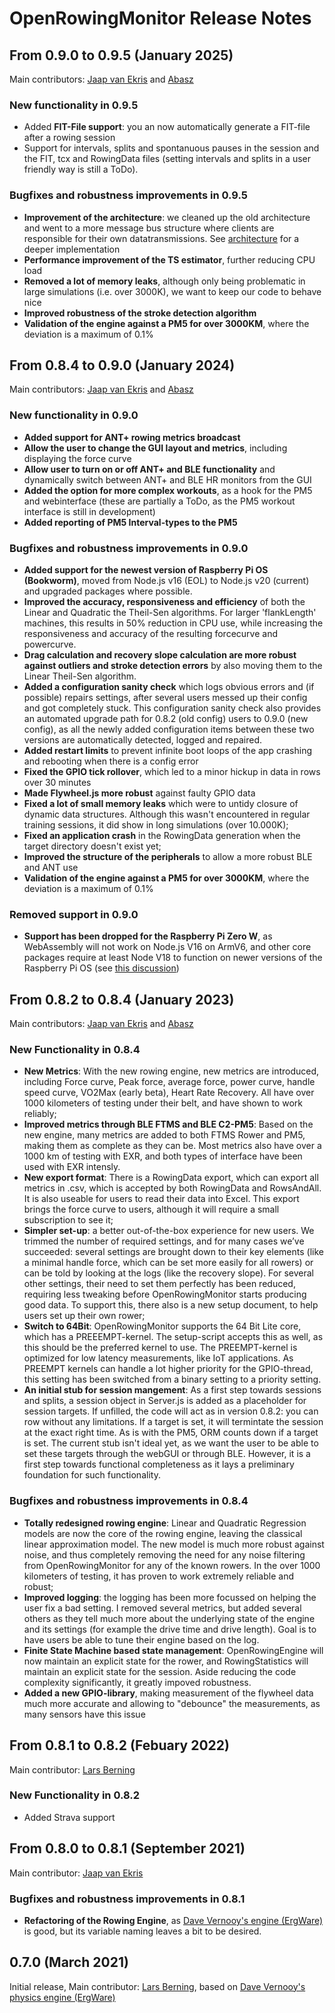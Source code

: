 # OpenRowingMonitor Release Notes

## From 0.9.0 to 0.9.5 (January 2025)

Main contributors: [Jaap van Ekris](https://github.com/JaapvanEkris) and [Abasz](https://github.com/Abasz)

### New functionality in 0.9.5

- Added **FIT-File support**: you an now automatically generate a FIT-file after a rowing session
- Support for intervals, splits and spontanuous pauses in the session and the FIT, tcx and RowingData files (setting intervals and splits in a user friendly way is still a ToDo).

### Bugfixes and robustness improvements in 0.9.5

- **Improvement of the architecture**: we cleaned up the old architecture and went to a more message bus structure where clients are responsible for their own datatransmissions. See [architecture](Architecture.md) for a deeper implementation
- **Performance improvement of the TS estimator**, further reducing CPU load
- **Removed a lot of memory leaks**, although only being problematic in large simulations (i.e. over 3000K), we want to keep our code to behave nice
- **Improved robustness of the stroke detection algorithm**
- **Validation of the engine against a PM5 for over 3000KM**, where the deviation is a maximum of 0.1%

## From 0.8.4 to 0.9.0 (January 2024)

Main contributors: [Jaap van Ekris](https://github.com/JaapvanEkris) and [Abasz](https://github.com/Abasz)

### New functionality in 0.9.0

- **Added support for ANT+ rowing metrics broadcast**
- **Allow the user to change the GUI layout and metrics**, including displaying the force curve
- **Allow user to turn on or off ANT+ and BLE functionality** and dynamically switch between ANT+ and BLE HR monitors from the GUI
- **Added the option for more complex workouts**, as a hook for the PM5 and webinterface (these are partially a ToDo, as the PM5 workout interface is still in development)
- **Added reporting of PM5 Interval-types to the PM5**

### Bugfixes and robustness improvements in 0.9.0

- **Added support for the newest version of Raspberry Pi OS (Bookworm)**, moved from Node.js v16 (EOL) to Node.js v20 (current) and upgraded packages where possible.
- **Improved the accuracy, responsiveness and efficiency** of both the Linear and Quadratic the Theil-Sen algorithms. For larger 'flankLength' machines, this results in 50% reduction in CPU use, while increasing the responsiveness and accuracy of the resulting forcecurve and powercurve.
- **Drag calculation and recovery slope calculation are more robust against outliers and stroke detection errors** by also moving them to the Linear Theil-Sen algorithm.
- **Added a configuration sanity check** which logs obvious errors and (if possible) repairs settings, after several users messed up their config and got completely stuck. This configuration sanity check also provides an automated upgrade path for 0.8.2 (old config) users to 0.9.0 (new config), as all the newly added configuration items between these two versions are automatically detected, logged and repaired.
- **Added restart limits** to prevent infinite boot loops of the app crashing and rebooting when there is a config error
- **Fixed the GPIO tick rollover**, which led to a minor hickup in data in rows over 30 minutes
- **Made Flywheel.js more robust** against faulty GPIO data
- **Fixed a lot of small memory leaks** which were to untidy closure of dynamic data structures. Although this wasn't encountered in regular training sessions, it did show in long simulations (over 10.000K);
- **Fixed an application crash** in the RowingData generation when the target directory doesn't exist yet;
- **Improved the structure of the peripherals** to allow a more robust BLE and ANT use
- **Validation of the engine against a PM5 for over 3000KM**, where the deviation is a maximum of 0.1%

### Removed support in 0.9.0

- **Support has been dropped for the Raspberry Pi Zero W**, as WebAssembly will not work on Node.js V16 on ArmV6, and other core packages require at least Node V18 to function on newer versions of the Raspberry Pi OS (see [this discussion](https://github.com/JaapvanEkris/openrowingmonitor/discussions/33))

## From 0.8.2 to 0.8.4 (January 2023)

Main contributors: [Jaap van Ekris](https://github.com/JaapvanEkris) and [Abasz](https://github.com/Abasz)

### New Functionality in 0.8.4

- **New Metrics**: With the new rowing engine, new metrics are introduced, including Force curve, Peak force, average force, power curve, handle speed curve, VO2Max (early beta), Heart Rate Recovery. All have over 1000 kilometers of testing under their belt, and have shown to work reliably;
- **Improved metrics through BLE FTMS and BLE C2-PM5**: Based on the new engine, many metrics are added to both FTMS Rower and PM5, making them as complete as they can be. Most metrics also have over a 1000 km of testing with EXR, and both types of interface have been used with EXR intensly.
- **New export format**: There is a RowingData export, which can export all metrics in .csv, which is accepted by both RowingData and RowsAndAll. It is also useable for users to read their data into Excel. This export brings the force curve to users, although it will require a small subscription to see it;
- **Simpler set-up**: a better out-of-the-box experience for new users. We trimmed the number of required settings, and for many cases we’ve succeeded: several settings are brought down to their key elements (like a minimal handle force, which can be set more easily for all rowers) or can be told by looking at the logs (like the recovery slope). For several other settings, their need to set them perfectly has been reduced, requiring less tweaking before OpenRowingMonitor starts producing good data. To support this, there also is a new setup document, to help users set up their own rower;
- **Switch to 64Bit**: OpenRowingMonitor supports the 64 Bit Lite core, which has a PREEEMPT-kernel. The setup-script accepts this as well, as this should be the preferred kernel to use. The PREEMPT-kernel is optimized for low latency measurements, like IoT applications. As PREEMPT kernels can handle a lot higher priority for the GPIO-thread, this setting has been switched from a binary setting to a priority setting.
- **An initial stub for session mangement**: As a first step towards sessions and splits, a session object in Server.js is added as a placeholder for session targets. If unfilled, the code will act as in version 0.8.2: you can row without any limitations. If a target is set, it will termintate the session at the exact right time. As is with the PM5, ORM counts down if a target is set. The current stub isn't ideal yet, as we want the user to be able to set these targets through the webGUI or through BLE. However, it is a first step towards functional completeness as it lays a preliminary foundation for such functionality.

### Bugfixes and robustness improvements in 0.8.4

- **Totally redesigned rowing engine**: Linear and Quadratic Regression models are now the core of the rowing engine, leaving the classical linear approximation model. The new model is much more robust against noise, and thus completely removing the need for any noise filtering from OpenRowingMonitor for any of the known rowers. In the over 1000 kilometers of testing, it has proven to work extremely reliable and robust;
- **Improved logging**: the logging has been more focussed on helping the user fix a bad setting. I removed several metrics, but added several others as they tell much more about the underlying state of the engine and its settings (for example the drive time and drive length). Goal is to have users be able to tune their engine based on the log.
- **Finite State Machine based state management**: OpenRowingEngine will now maintain an explicit state for the rower, and RowingStatistics will maintain an explicit state for the session. Aside reducing the code complexity significantly, it greatly impoved robustness.
- **Added a new GPIO-library**, making measurement of the flywheel data much more accurate and allowing to "debounce" the measurements, as many sensors have this issue

## From 0.8.1 to 0.8.2 (Febuary 2022)

Main contributor: [Lars Berning](https://github.com/laberning)

### New Functionality in 0.8.2

- Added Strava support

## From 0.8.0 to 0.8.1 (September 2021)

Main contributor: [Jaap van Ekris](https://github.com/JaapvanEkris)

### Bugfixes and robustness improvements in 0.8.1

- **Refactoring of the Rowing Engine**, as [Dave Vernooy's engine (ErgWare)](https://dvernooy.github.io/projects/ergware/) is good, but its variable naming leaves a bit to be desired.

## 0.7.0 (March 2021)

Initial release, Main contributor: [Lars Berning](https://github.com/laberning), based on [Dave Vernooy's physics engine (ErgWare)](https://dvernooy.github.io/projects/ergware/)
